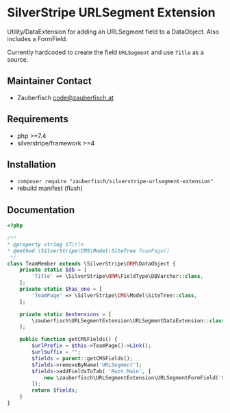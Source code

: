 # SilverStripe URLSegment Extension

Utility/DataExtension for adding an URLSegment field to a DataObject. Also includes a FormField.  
  
Currently hardcoded to create the field `URLSegment` and use `Title` as a source. 

## Maintainer Contact

* Zauberfisch <code@zauberfisch.at>

## Requirements

* php >=7.4
* silverstripe/framework >=4

## Installation

* `composer require "zauberfisch/silverstripe-urlsegment-extension"`
* rebuild manifest (flush)

## Documentation

```php
<?php

/**
* @property string $Title
* @method \SilverStripe\CMS\Model\SiteTree TeamPage()
 */
class TeamMember extends \SilverStripe\ORM\DataObject {
    private static $db = [
        'Title' => \SilverStripe\ORM\FieldType\DBVarchar::class,
    ];
    private static $has_one = [
        'TeamPage' => \SilverStripe\CMS\Model\SiteTree::class,
    ];

    private static $extensions = [
        \zauberfisch\URLSegmentExtension\URLSegmentDataExtension::class,
    ];

    public function getCMSFields() {
        $urlPrefix = $this->TeamPage()->Link();
        $urlSuffix = "";
        $fields = parent::getCMSFields();
        $fields->removeByName('URLSegment');
        $fields->addFieldsToTab( 'Root.Main', [
            new \zauberfisch\URLSegmentExtension\URLSegmentFormField('URLSegment', $this->fieldLabel('URLSegment'), $urlPrefix, $urlSuffix),
        ]);
        return $fields;
    }
}
```
